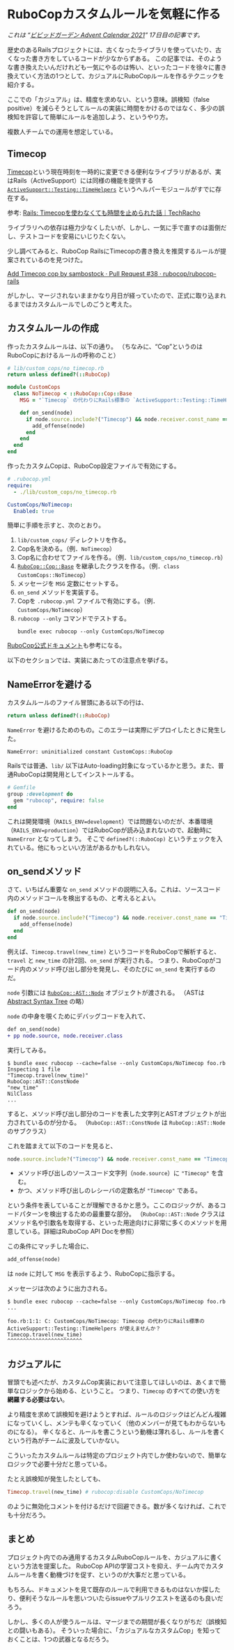 # RuboCopカスタムルールを気軽に作る

*これは “[ビビッドガーデン Advent Calendar 2021](https://qiita.com/advent-calendar/2021/vivid-garden)” 17日目の記事です。*

歴史のあるRailsプロジェクトには、古くなったライブラリを使っていたり、古くなった書き方をしているコードが少なからずある。
この記事では、そのような書き換えたいんだけれども一気にやるのは怖い、といったコードを徐々に書き換えていく方法の1つとして、カジュアルにRuboCopルールを作るテクニックを紹介する。

ここでの「カジュアル」は、精度を求めない、という意味。誤検知（false positive）を減らそうとしてルールの実装に時間をかけるのではなく、多少の誤検知を許容して簡単にルールを追加しよう、というやり方。

複数人チームでの運用を想定している。

## Timecop

[Timecop](https://github.com/travisjeffery/timecop)という現在時刻を一時的に変更できる便利なライブラリがあるが、実はRails（ActiveSupport）には同様の機能を提供する [`ActiveSupport::Testing::TimeHelpers`](https://api.rubyonrails.org/classes/ActiveSupport/Testing/TimeHelpers.html) というヘルパーモジュールがすでに存在する。

参考: [Rails: Timecopを使わなくても時間を止められた話｜TechRacho](https://techracho.bpsinc.jp/penguin10/2018_12_25/67780)

ライブラリへの依存は極力少なくしたいが、しかし、一気に手で直すのは面倒だし、テストコードを安易にいじりたくない。

少し調べてみると、RuboCop RailsにTimecopの書き換えを推奨するルールが提案されているのを見つけた。

[Add Timecop cop by sambostock · Pull Request #38 · rubocop/rubocop-rails](https://github.com/rubocop/rubocop-rails/pull/38)

がしかし、マージされないままかなり月日が経っていたので、正式に取り込まれるまではカスタムルールでしのごうと考えた。

## カスタムルールの作成

作ったカスタムルールは、以下の通り。
（ちなみに、“Cop”というのはRuboCopにおけるルールの呼称のこと）

```ruby
# lib/custom_cops/no_timecop.rb
return unless defined?(::RuboCop)

module CustomCops
  class NoTimecop < ::RuboCop::Cop::Base
    MSG = "`Timecop` の代わりにRails標準の `ActiveSupport::Testing::TimeHelpers` が使えませんか？".freeze

    def on_send(node)
      if node.source.include?("Timecop") && node.receiver.const_name == "Timecop"
        add_offense(node)
      end
    end
  end
end
```

作ったカスタムCopは、RuboCop設定ファイルで有効にする。

```yaml
# .rubocop.yml
require:
  - ./lib/custom_cops/no_timecop.rb

CustomCops/NoTimecop:
  Enabled: true
```

簡単に手順を示すと、次のとおり。

1. `lib/custom_cops/` ディレクトリを作る。
2. Cop名を決める。（例．`NoTimecop`）
3. Cop名に合わせてファイルを作る。（例．`lib/custom_cops/no_timecop.rb`）
4. [`RuboCop::Cop::Base`](https://rubydoc.info/gems/rubocop/1.23.0/RuboCop/Cop/Base) を継承したクラスを作る。（例．`class CustomCops::NoTimecop`）
5. メッセージを `MSG` 定数にセットする。
6. `on_send` メソッドを実装する。
7. Copを `.rubocop.yml` ファイルで有効にする。（例．`CustomCops/NoTimecop`）
8. `rubocop --only` コマンドでテストする。
    ```shell
    bundle exec rubocop --only CustomCops/NoTimecop
    ```

[RuboCop公式ドキュメント](https://docs.rubocop.org/rubocop/1.23/extensions.html#custom-cops)も参考になる。

以下のセクションでは、実装にあたっての注意点を挙げる。

## NameErrorを避ける

カスタムルールのファイル冒頭にある以下の行は、

```ruby
return unless defined?(::RuboCop)
```

`NameError` を避けるためのもの。このエラーは実際にデプロイしたときに発生した。

```
NameError: uninitialized constant CustomCops::RuboCop
```

Railsでは普通、`lib/` 以下はAuto-loading対象になっているかと思う。また、普通RuboCopは開発用としてインストールする。

```ruby
# Gemfile
group :development do
  gem "rubocop", require: false
end
```

これは開発環境（`RAILS_ENV=development`）では問題ないのだが、本番環境（`RAILS_ENV=production`）ではRuboCopが読み込まれないので、起動時に `NameError` となってしまう。
そこで `defined?(::RuboCop)` というチェックを入れている。他にもっといい方法があるかもしれない。

## on_sendメソッド

さて、いちばん重要な `on_send` メソッドの説明に入る。これは、ソースコード内のメソッドコールを検出するもの、と考えるとよい。

```ruby
def on_send(node)
  if node.source.include?("Timecop") && node.receiver.const_name == "Timecop"
    add_offense(node)
  end
end
```

例えば、`Timecop.travel(new_time)` というコードをRuboCopで解析すると、`travel` と `new_time` の計2回、`on_send`  が実行される。
つまり、RuboCopがコード内のメソッド呼び出し部分を発見し、そのたびに `on_send` を実行するのだ。

`node` 引数には [`RuboCop::AST::Node`](https://rubydoc.info/gems/rubocop-ast/1.14.0/RuboCop/AST/Node) オブジェクトが渡される。
（ASTは [Abstract Syntax Tree](https://ja.wikipedia.org/wiki/%E6%8A%BD%E8%B1%A1%E6%A7%8B%E6%96%87%E6%9C%A8) の略）

`node` の中身を覗くためにデバッグコードを入れて、

```diff
def on_send(node)
+ pp node.source, node.receiver.class
```

実行してみる。

```console
$ bundle exec rubocop --cache=false --only CustomCops/NoTimecop foo.rb
Inspecting 1 file
"Timecop.travel(new_time)"
RuboCop::AST::ConstNode
"new_time"
NilClass
...
```

すると、メソッド呼び出し部分のコードを表した文字列とASTオブジェクトが出力されているのが分かる。
（`RuboCop::AST::ConstNode` は `RuboCop::AST::Node` のサブクラス）

これを踏まえて以下のコードを見ると、

```ruby
node.source.include?("Timecop") && node.receiver.const_name == "Timecop"
```

- メソッド呼び出しのソースコード文字列（`node.source`）に `"Timecop"` を含む。
- かつ、メソッド呼び出しのレシーバの定数名が `"Timecop"` である。

という条件を表していることが理解できるかと思う。ここのロジックが、あるコードパターンを検出するための最重要な部分。
（`RuboCop::AST::Node` クラスはメソッド名や引数名を取得する、といった用途向けに非常に多くのメソッドを用意している。詳細はRuboCop API Docを参照）

この条件にマッチした場合に、

```ruby
add_offense(node)
```

は `node` に対して `MSG` を表示するよう、RuboCopに指示する。

メッセージは次のように出力される。

```console
$ bundle exec rubocop --cache=false --only CustomCops/NoTimecop foo.rb
...

foo.rb:1:1: C: CustomCops/NoTimecop: Timecop の代わりにRails標準の ActiveSupport::Testing::TimeHelpers が使えませんか？
Timecop.travel(new_time)
^^^^^^^^^^^^^^^^^^^^^^^^
```

## カジュアルに

冒頭でも述べたが、カスタムCop実装において注意してほしいのは、あくまで簡単なロジックから始める、ということ。
つまり、`Timecop` のすべての使い方を **網羅する必要はない**。

より精度を求めて誤検知を避けようとすれば、ルールのロジックはどんどん複雑になっていくし、メンテも辛くなっていく（他のメンバーが見てもわからないものになる）。
辛くなると、ルールを書こうという動機は薄れるし、ルールを書くという行為がチームに波及していかない。

こういったカスタムルールは特定のプロジェクト内でしか使わないので、簡単なロジックで必要十分だと思っている。

たとえ誤検知が発生したとしても、

```ruby
Timecop.travel(new_time) # rubocop:disable CustomCops/NoTimecop
```

のように無効化コメントを付けるだけで回避できる。数が多くなければ、これでも十分だろう。

## まとめ

プロジェクト内でのみ通用するカスタムRuboCopルールを、カジュアルに書くという方法を提案した。
RuboCop APIの学習コストを抑え、チーム内でカスタムルールを書く動機づけを促す、というのが大事だと思っている。

もちろん、ドキュメントを見て既存のルールで利用できるものはないか探したり、便利そうなルールを思いついたらissueやプルリクエストを送るのも良いだろう。

しかし、多くの人が使うルールは、マージまでの期間が長くなりがちだ（誤検知との闘いもある）。
そういった場合に、「カジュアルなカスタムCop」を知っておくことは、1つの武器となるだろう。
